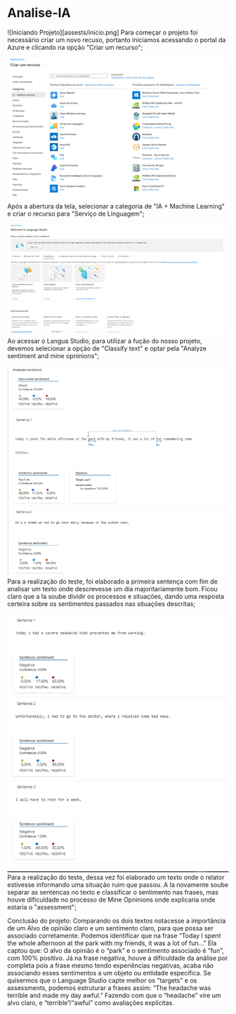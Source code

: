 # Analise-IA
![Iniciando Projeto][assests/inicio.png]
Para começar o projeto foi necessário criar um novo recuso, portanto iniciamos acessando o portal da Azure e clicando na opção "Criar um recurso";

![Selecinando Serviços](assets\opcoesSelecionadas.png)
Após a abertura da tela, selecionar a categoria de "IA + Machine Learning" e criar o recurso para "Serviço de Linguagem";

![Language Studio](assets\languageStudio.png)
Ao acessar o Langua Studio, para utilizar a fução do nosso projeto, devemos selecionar a opção de "Classify text" e optar pela "Analyze sentiment and mine opninions";

![Primeio Teste](assets\primeiraSentenca.png)
Para a realização do teste, foi elaborado a primeira sentença com fim de analisar um texto onde descrevesse um dia majoritariamente bom. Ficou claro que a Ia soube dividir os processos e situações, dando uma resposta certeira sobre os sentimentos passados nas situações descritas;

![Segundo Teste](assets\segundaSentenca.png)
Para a realização do teste, dessa vez foi elaborado um texto onde o relator estivesse informando uma situação ruim que passou. A Ia novamente soube separar as sentencas no texto e classificar o sentimento nas frases, mas houve dificuldade no processo de Mine Opninions onde explicaria onde estaria o "assessment";

Conclusão do projeto:
Comparando os dois textos notacesse a importância de um Alvo de opinião claro e um sentimento claro, para que possa ser associado corretamente.
Podemos identificar que na frase “Today I spent the whole afternoon at the park with my friends, it was a lot of fun…”
Ela captou que: O alvo da opinião é o “park” e o sentimento associado é “fun”, com 100% positivo.
Já na frase negativa, houve a dificuldade da análise por completa pois a frase mesmo tendo experiências negativas, acaba não associando esses sentimentos a um objeto ou entidade específica.
Se quisermos que o Language Studio capte melhor os "targets" e os assessments, podemos estruturar a frases assim:
“The headache was terrible and made my day awful.”
Fazendo com que  o “headache” vire um alvo claro, e “terrible”/“awful” como avaliações explícitas.

[def]: \assets\inicio.png